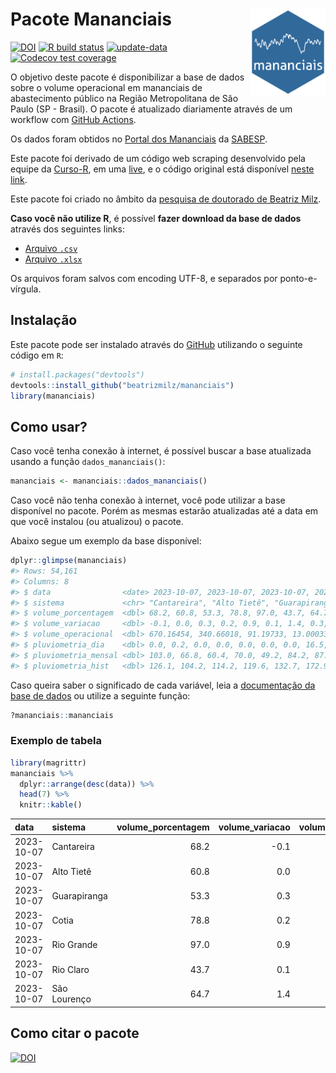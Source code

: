 
<!-- README.md is generated from README.Rmd. Please edit that file -->

# Pacote Mananciais <img src="man/figures/hexlogo.png" align="right" width = "120px"/>

<!-- badges: start -->

[![DOI](https://zenodo.org/badge/DOI/10.5281/zenodo.4733056.svg)](https://doi.org/10.5281/zenodo.4733056)
[![R build
status](https://github.com/beatrizmilz/mananciais/workflows/R-CMD-check/badge.svg)](https://github.com/beatrizmilz/mananciais/actions)
[![update-data](https://github.com/beatrizmilz/mananciais/actions/workflows/2-update_data.yaml/badge.svg)](https://github.com/beatrizmilz/mananciais/actions/workflows/2-update_data.yaml)
[![Codecov test
coverage](https://codecov.io/gh/beatrizmilz/mananciais/branch/master/graph/badge.svg)](https://codecov.io/gh/beatrizmilz/mananciais?branch=master)
<!-- badges: end -->

O objetivo deste pacote é disponibilizar a base de dados sobre o volume
operacional em mananciais de abastecimento público na Região
Metropolitana de São Paulo (SP - Brasil). O pacote é atualizado
diariamente através de um workflow com [GitHub
Actions](https://github.com/beatrizmilz/mananciais/actions).

Os dados foram obtidos no [Portal dos
Mananciais](http://mananciais.sabesp.com.br/Situacao) da
[SABESP](http://site.sabesp.com.br/site/Default.aspx).

Este pacote foi derivado de um código web scraping desenvolvido pela
equipe da [Curso-R](https://www.curso-r.com/), em uma
[live](https://youtu.be/jvZIxrMmOcQ), e o código original está
disponível [neste
link](https://github.com/curso-r/lives/blob/master/drafts/20200730_scraper_sabesp.R).

Este pacote foi criado no âmbito da [pesquisa de doutorado de Beatriz
Milz](https://beatrizmilz.github.io/tese/).

**Caso você não utilize R**, é possível **fazer download da base de
dados** através dos seguintes links:

- [Arquivo
  `.csv`](https://github.com/beatrizmilz/mananciais/raw/master/inst/extdata/mananciais.csv)
- [Arquivo
  `.xlsx`](https://github.com/beatrizmilz/mananciais/blob/master/inst/extdata/mananciais.xlsx?raw=true)

Os arquivos foram salvos com encoding UTF-8, e separados por
ponto-e-vírgula.

## Instalação

Este pacote pode ser instalado através do [GitHub](https://github.com/)
utilizando o seguinte código em `R`:

``` r
# install.packages("devtools")
devtools::install_github("beatrizmilz/mananciais")
library(mananciais)
```

## Como usar?

Caso você tenha conexão à internet, é possível buscar a base atualizada
usando a função `dados_mananciais()`:

``` r
mananciais <- mananciais::dados_mananciais() 
```

Caso você não tenha conexão à internet, você pode utilizar a base
disponível no pacote. Porém as mesmas estarão atualizadas até a data em
que você instalou (ou atualizou) o pacote.

Abaixo segue um exemplo da base disponível:

``` r
dplyr::glimpse(mananciais)
#> Rows: 54,161
#> Columns: 8
#> $ data                <date> 2023-10-07, 2023-10-07, 2023-10-07, 2023-10-07, 2…
#> $ sistema             <chr> "Cantareira", "Alto Tietê", "Guarapiranga", "Cotia…
#> $ volume_porcentagem  <dbl> 68.2, 60.8, 53.3, 78.8, 97.0, 43.7, 64.7, 68.3, 60…
#> $ volume_variacao     <dbl> -0.1, 0.0, 0.3, 0.2, 0.9, 0.1, 1.4, 0.3, 0.2, 0.8,…
#> $ volume_operacional  <dbl> 670.16454, 340.66018, 91.19733, 13.00033, 108.7802…
#> $ pluviometria_dia    <dbl> 0.0, 0.2, 0.0, 0.0, 0.0, 0.0, 0.0, 16.5, 2.6, 5.2,…
#> $ pluviometria_mensal <dbl> 103.0, 66.8, 60.4, 70.0, 49.2, 84.2, 87.2, 103.0, …
#> $ pluviometria_hist   <dbl> 126.1, 104.2, 114.2, 119.6, 132.7, 172.9, 141.7, 1…
```

Caso queira saber o significado de cada variável, leia a [documentação
da base de
dados](https://beatrizmilz.github.io/mananciais/reference/mananciais.html)
ou utilize a seguinte função:

``` r
?mananciais::mananciais
```

### Exemplo de tabela

``` r
library(magrittr)
mananciais %>% 
  dplyr::arrange(desc(data)) %>% 
  head(7) %>%
  knitr::kable()
```

| data       | sistema      | volume_porcentagem | volume_variacao | volume_operacional | pluviometria_dia | pluviometria_mensal | pluviometria_hist |
|:-----------|:-------------|-------------------:|----------------:|-------------------:|-----------------:|--------------------:|------------------:|
| 2023-10-07 | Cantareira   |               68.2 |            -0.1 |          670.16454 |              0.0 |               103.0 |             126.1 |
| 2023-10-07 | Alto Tietê   |               60.8 |             0.0 |          340.66018 |              0.2 |                66.8 |             104.2 |
| 2023-10-07 | Guarapiranga |               53.3 |             0.3 |           91.19733 |              0.0 |                60.4 |             114.2 |
| 2023-10-07 | Cotia        |               78.8 |             0.2 |           13.00033 |              0.0 |                70.0 |             119.6 |
| 2023-10-07 | Rio Grande   |               97.0 |             0.9 |          108.78021 |              0.0 |                49.2 |             132.7 |
| 2023-10-07 | Rio Claro    |               43.7 |             0.1 |            5.97211 |              0.0 |                84.2 |             172.9 |
| 2023-10-07 | São Lourenço |               64.7 |             1.4 |           57.44757 |              0.0 |                87.2 |             141.7 |

## Como citar o pacote

[![DOI](https://zenodo.org/badge/DOI/10.5281/zenodo.4733056.svg)](https://doi.org/10.5281/zenodo.4733056)
